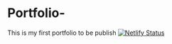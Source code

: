 # Portfolio-
This is my first portfolio to be publish
[![Netlify Status](https://api.netlify.com/api/v1/badges/9b557f1c-1d24-4f35-9c86-02d4a8dec87b/deploy-status)](https://app.netlify.com/sites/bahtech-crunch/deploys)
